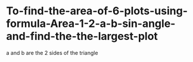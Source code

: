 # To-find-the-area-of-6-plots-using-formula-Area-1-2-a-b-sin-angle-and-find-the-the-largest-plot
a and b are the 2 sides of the triangle
